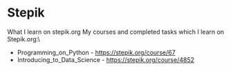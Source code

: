 # Stepik
What I learn on stepik.org
My courses and completed tasks which I learn on Stepik.org:\
 - Programming_on_Python - https://stepik.org/course/67
 - Introducing_to_Data_Science - https://stepik.org/course/4852
